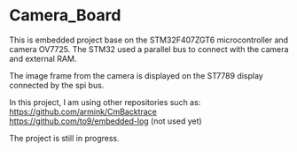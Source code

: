 # Camera_Board

This is embedded project base on the STM32F407ZGT6 microcontroller and camera OV7725. The STM32 used a parallel bus to connect with the camera and external RAM.  
  
The image frame from the camera is displayed on the ST7789 display connected by the spi bus. 

In this project, I am using other repositories such as:  
https://github.com/armink/CmBacktrace  
https://github.com/to9/embedded-log (not used yet)

The project is still in progress. 
